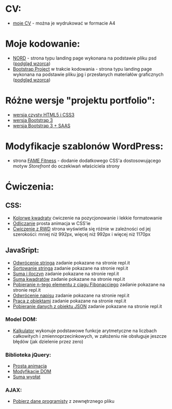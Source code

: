 # CV:
- [moje CV](https://katarzynaizak.github.io/cv/index.html) - można je wydrukować w formacie A4

# Moje kodowanie:
- [NORD](https://katarzynaizak.github.io/landingpage-nord/index.html) - strona typu landing page wykonana na podstawie pliku psd ([podgląd wzorca](https://katarzynaizak.github.io/landingpage-nord/Nord-preview.jpg))
- [Bootstrap Project](https://katarzynaizak.github.io/kurs-fed/warsztaty/bootstrap-warsztaty/index.html) w trakcie kodowania - strona typu landing page wykonana na podstawie pliku jpg i przesłanych materiałów graficznych ([podgląd wzorca](https://katarzynaizak.github.io/kurs-fed/warsztaty/bootstrap-warsztaty/bootstrap-project-preview.jpg))

# Różne wersje "projektu portfolio":
- [wersja czysty HTML5 i CSS3](https://katarzynaizak.github.io/prpojekty/portfolio/index.html)
- [wersja Bootstrap 3](https://katarzynaizak.github.io/prpojekty/portfolio-bootstrap/index.html)
- [wersja Bootstrap 3 + SAAS](https://katarzynaizak.github.io/prpojekty/portfolio-bootstrap-sass/index.html)

# Modyfikacje szablonów WordPress:
- strona [FAME Fitness](http://www.famefitness.pl/) - dodanie dodatkowego CSS'a dostosowującego motyw *Storefront* do oczekiwań właściciela strony

# Ćwiczenia:

## CSS:
- [Kolorwe kwadraty](https://katarzynaizak.github.io/nauka/kurs-fed-zadania-domowe/3-css-pozycjonowanie-i-kolory/index.html) ćwiczenie na pozycjonowanie i lekkie formatowanie
- [Odliczanie](https://katarzynaizak.github.io/nauka/kurs-fed-zadania-domowe/3-css-odliczanie/index.html) prosta animacja w CSS'ie
- [Ćwiczenie z RWD](https://katarzynaizak.github.io/nauka/kurs-fed-zadania-domowe/3-css-rwd/index.html) strona wyświetla się różnie w zależności od jej szerokości: mniej niż 992px, więcej niż 992px i więcej niż 1170px

## JavaSript:
- [Odwrócenie stringa](https://repl.it/@katarzynaizak/4-js-odwroc-string) zadanie pokazane na stronie repl.it
- [Sortowanie stringa](https://repl.it/@katarzynaizak/4-js-sortuj-string) zadanie pokazane na stronie repl.it
- [Suma i iloczyn](https://repl.it/@katarzynaizak/4-js-suma-iloczyn) zadanie pokazane na stronie repl.it
- [Suma kwadratów](https://repl.it/@katarzynaizak/4-js-suma-kwadratow) zadanie pokazane na stronie repl.it
- [Pobieranie n-tego elementu z ciągu Fibonacciego](https://repl.it/@katarzynaizak/4-js-element-fibonacci) zadanie pokazane na stronie repl.it
- [Odwrócenie napisu](https://repl.it/@katarzynaizak/4-js-odwroc-string) zadanie pokazane na stronie repl.it
- [Praca z obiektami](https://repl.it/@katarzynaizak/4-js-obiekty-ksiazka) zadanie pokazane na stronie repl.it
- [Pobieranie danych z obiektu JSON](https://repl.it/@katarzynaizak/4-js-obiekt-json) zadanie pokazane na stronie repl.it

### Model DOM:
- [Kalkulator](https://katarzynaizak.github.io/nauka/kurs-fed-zadania-domowe/5-model-dom-kalkulator/index.html) wykonuje podstawowe funkcje arytmetyczne na liczbach całkowitych i zmiennoprzecinkowych, w założeniu nie obsługuje jeszcze błędów (jak dzielenie przez zero)

### Biblioteka jQuery:
- [Prosta animacja](https://katarzynaizak.github.io/nauka/kurs-fed-zadania-domowe/6-jquery-animacja/index.html)
- [Modyfikacje DOM](https://katarzynaizak.github.io/nauka/kurs-fed-zadania-domowe/6-jquery-modyfikacja-dom/index.html)
- [Suma wypłat](https://katarzynaizak.github.io/nauka/kurs-fed-zadania-domowe/6-jquery-suma-wyplat/index.html)

### AJAX:
- [Pobierz dane programisty](https://katarzynaizak.github.io/nauka/kurs-fed-zadania-domowe/7-ajax-pobierz-dane-programisty/index.html) z zewnętrznego pliku